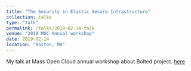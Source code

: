 ```yaml
---
title: "The Security in Elastic Secure Infrastructure"
collection: talks
type: "Talk"
permalink: /talks/2019-02-14-talk
venue: "2018 MOC Annual workshop"
date: 2019-02-14
location: "Boston, MA"
---
```


My talk at Mass Open Cloud annual workshop about Bolted project. [here](https://www.youtube.com/watch?v=6fvmybLj7d4&list=PLKNUArbT35cAAaJQbcLgkhmr8V6bWZa3f&index=16) 
 
